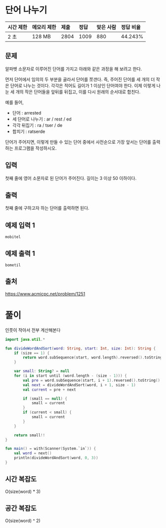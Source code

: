 # 단어 나누기  

| 시간 제한 | 메모리 제한 | 제출 | 정답 | 맞은 사람 | 정답 비율 |
| :-------- | :---------- | :--- | :--- | :-------- | :-------- |
| 2 초      | 128 MB      | 2804 | 1009 | 880       | 44.243%   |

## 문제

알파벳 소문자로 이루어진 단어를 가지고 아래와 같은 과정을 해 보려고 한다.

먼저 단어에서 임의의 두 부분을 골라서 단어를 쪼갠다. 즉, 주어진 단어를 세 개의 더 작은 단어로 나누는 것이다. 각각은 적어도 길이가 1 이상인 단어여야 한다. 이제 이렇게 나눈 세 개의 작은 단어들을 앞뒤를 뒤집고, 이를 다시 원래의 순서대로 합친다.

예를 들어,

- 단어 : arrested
- 세 단어로 나누기 : ar / rest / ed
- 각각 뒤집기 : ra / tser / de
- 합치기 : ratserde

단어가 주어지면, 이렇게 만들 수 있는 단어 중에서 사전순으로 가장 앞서는 단어를 출력하는 프로그램을 작성하시오.

## 입력

첫째 줄에 영어 소문자로 된 단어가 주어진다. 길이는 3 이상 50 이하이다.

## 출력

첫째 줄에 구하고자 하는 단어를 출력하면 된다.

## 예제 입력 1

```
mobitel
```

## 예제 출력 1

```
bometil
```

## 출처

 https://www.acmicpc.net/problem/1251



# 풀이

인풋이 작아서 전부 계산해본다

```kotlin
import java.util.*

fun divideWordAndSort(word: String, start: Int, size: Int): String {
    if (size == 1) {
        return word.subSequence(start, word.length).reversed().toString()
    }

    var small: String? = null
    for (i in start until (word.length - (size - 1))) {
        val pre = word.subSequence(start, i + 1).reversed().toString()
        val next = divideWordAndSort(word, i + 1, size - 1)
        val current = pre + next

        if (small == null) {
            small = current
        }
        if (current < small) {
            small = current
        }
    }

    return small!!
}

fun main() = with(Scanner(System.`in`)) {
    val word = next()
    println(divideWordAndSort(word, 0, 3))
}
```



## 시간 복잡도

O(size(word) * 3)



## 공간 복잡도

O(size(word) ^ 2)



